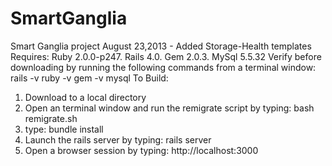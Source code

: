SmartGanglia
============

Smart Ganglia project
August 23,2013 - Added Storage-Health templates
Requires: Ruby 2.0.0-p247. Rails 4.0. Gem 2.0.3. MySql 5.5.32
Verify before downloading by running the following commands from a terminal window: 
rails -v
ruby -v
gem -v
mysql 
To Build: 
  1. Download to a local directory
  2. Open an terminal window and run the remigrate script by typing:
     bash remigrate.sh 
  3. type: bundle install
  4. Launch the rails server by typing: rails server
  5. Open a browser session by typing: http://localhost:3000
 
